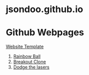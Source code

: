 # jsondoo.github.io
<h1> Github Webpages </h1>
<a href="https://jsondoo.github.io/html5up-aerial">Website Template</a>


<ol>
<li><a href="https://jsondoo.github.io/rainbowball">Rainbow Ball</a></li>
<li><a href="https://jsondoo.github.io/breakout">Breakout Clone</a></li>
<li><a href="https://jsondoo.github.io/lasers">Dodge the lasers</a></li>
</ol>


